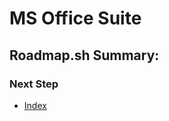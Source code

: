 # MS Office Suite
## Roadmap.sh Summary:
### Next Step
- [Index](https://github.com/Sisu-Sus/CyberSec-RoadMap/blob/main/index.md)

